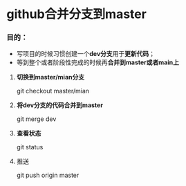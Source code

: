 # github合并分支到master

### 目的：

- 写项目的时候习惯创建一个**dev分支**用于**更新代码**；
- 等到整个或者阶段性完成的时候再**合并到master或者main上**



1. **切换到master/mian分支** 

   git checkout master/mian

2. **将dev分支的代码合并到master**

   git merge dev

3. **查看状态**

   git status

4. 推送

   git push origin master



